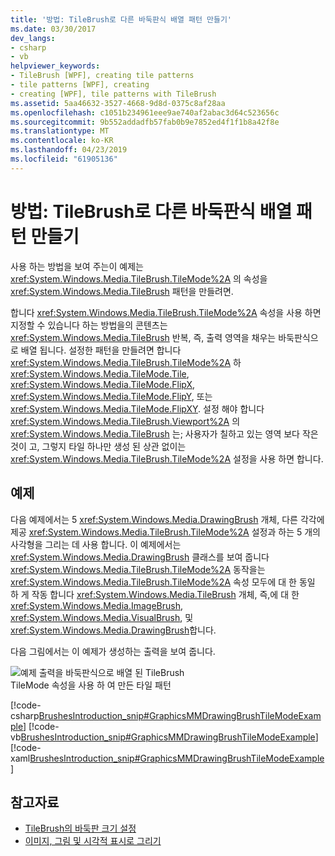 ```yaml
---
title: '방법: TileBrush로 다른 바둑판식 배열 패턴 만들기'
ms.date: 03/30/2017
dev_langs:
- csharp
- vb
helpviewer_keywords:
- TileBrush [WPF], creating tile patterns
- tile patterns [WPF], creating
- creating [WPF], tile patterns with TileBrush
ms.assetid: 5aa46632-3527-4668-9d8d-0375c8af28aa
ms.openlocfilehash: c1051b234961eee9ae740af2abac3d64c523656c
ms.sourcegitcommit: 9b552addadfb57fab0b9e7852ed4f1f1b8a42f8e
ms.translationtype: MT
ms.contentlocale: ko-KR
ms.lasthandoff: 04/23/2019
ms.locfileid: "61905136"
---
```

# <a name="how-to-create-different-tile-patterns-with-a-tilebrush"></a>방법: TileBrush로 다른 바둑판식 배열 패턴 만들기
사용 하는 방법을 보여 주는이 예제는 <xref:System.Windows.Media.TileBrush.TileMode%2A> 의 속성을 <xref:System.Windows.Media.TileBrush> 패턴을 만들려면.  
  
 합니다 <xref:System.Windows.Media.TileBrush.TileMode%2A> 속성을 사용 하면 지정할 수 있습니다 하는 방법을의 콘텐츠는 <xref:System.Windows.Media.TileBrush> 반복, 즉, 출력 영역을 채우는 바둑판식으로 배열 됩니다. 설정한 패턴을 만들려면 합니다 <xref:System.Windows.Media.TileBrush.TileMode%2A> 하 <xref:System.Windows.Media.TileMode.Tile>, <xref:System.Windows.Media.TileMode.FlipX>, <xref:System.Windows.Media.TileMode.FlipY>, 또는 <xref:System.Windows.Media.TileMode.FlipXY>. 설정 해야 합니다 <xref:System.Windows.Media.TileBrush.Viewport%2A> 의 <xref:System.Windows.Media.TileBrush> 는; 사용자가 칠하고 있는 영역 보다 작은 것이 고, 그렇지 타일 하나만 생성 된 상관 없이는 <xref:System.Windows.Media.TileBrush.TileMode%2A> 설정을 사용 하면 합니다.  
  
## <a name="example"></a>예제  
 다음 예제에서는 5 <xref:System.Windows.Media.DrawingBrush> 개체, 다른 각각에 제공 <xref:System.Windows.Media.TileBrush.TileMode%2A> 설정과 하는 5 개의 사각형을 그리는 데 사용 합니다. 이 예제에서는 <xref:System.Windows.Media.DrawingBrush> 클래스를 보여 줍니다 <xref:System.Windows.Media.TileBrush.TileMode%2A> 동작을는 <xref:System.Windows.Media.TileBrush.TileMode%2A> 속성 모두에 대 한 동일 하 게 작동 합니다 <xref:System.Windows.Media.TileBrush> 개체, 즉,에 대 한 <xref:System.Windows.Media.ImageBrush>, <xref:System.Windows.Media.VisualBrush>, 및 <xref:System.Windows.Media.DrawingBrush>합니다.  
  
 다음 그림에서는 이 예제가 생성하는 출력을 보여 줍니다.  
  
 ![예제 출력을 바둑판식으로 배열 된 TileBrush](./media/graphicsmm-drawingbrushtilemodeexample.png "graphicsmm_DrawingBrushTileModeExample")  
TileMode 속성을 사용 하 여 만든 타일 패턴  
  
 [!code-csharp[BrushesIntroduction_snip#GraphicsMMDrawingBrushTileModeExample](~/samples/snippets/csharp/VS_Snippets_Wpf/BrushesIntroduction_snip/CSharp/TileModeExample.cs#graphicsmmdrawingbrushtilemodeexample)]
 [!code-vb[BrushesIntroduction_snip#GraphicsMMDrawingBrushTileModeExample](~/samples/snippets/visualbasic/VS_Snippets_Wpf/BrushesIntroduction_snip/visualbasic/tilemodeexample.vb#graphicsmmdrawingbrushtilemodeexample)]
 [!code-xaml[BrushesIntroduction_snip#GraphicsMMDrawingBrushTileModeExample](~/samples/snippets/xaml/VS_Snippets_Wpf/BrushesIntroduction_snip/XAML/TileModeExample.xaml#graphicsmmdrawingbrushtilemodeexample)]  
  
## <a name="see-also"></a>참고자료

- [TileBrush의 바둑판 크기 설정](how-to-set-the-tile-size-for-a-tilebrush.md)
- [이미지, 그림 및 시각적 표시로 그리기](painting-with-images-drawings-and-visuals.md)
